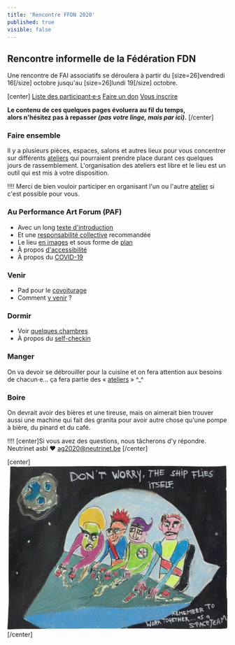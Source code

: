 ```yaml
---
title: 'Rencontre FFDN 2020'
published: true
visible: false
---
```


## Rencontre informelle de la Fédération FDN


Une rencontre de FAI associatifs se déroulera à partir du [size=26]vendredi 16[/size] octobre jusqu'au [size=26]lundi 19[/size] octobre.

[center]
[Liste des participant·e·s](participations?classes=btn,btn-error,btn-lg)
[Faire un don](don?classes=btn,btn-primary,btn-lg)
[Vous inscrire](inscription?classes=btn,btn-error,btn-lg) 

**Le contenu de ces quelques pages évoluera au fil du temps, </br>alors n'hésitez pas à repasser *(pas votre linge, mais par ici)*.**
[/center]

### Faire ensemble

Il y a plusieurs pièces, espaces, salons et autres lieux pour vous concentrer sur différents [ateliers](ateliers) qui pourraient prendre place durant ces quelques jours de rassemblement. L'organisation des ateliers est libre et le lieu est un outil qui est mis à votre disposition.

!!!! Merci de bien vouloir participer en organisant l'un ou l'autre [atelier](ateliers) si c'est possible pour vous.


### Au Performance Art Forum (PAF)

* Avec un long [texte d'introduction](paf/introduction)
* Et une [responsabilité collective](paf/responsabilite) recommandée
* Le lieu [en images](paf/lieu) et sous forme de [plan](paf/plan)
* À propos [d'accessibilité](accessibilite)
* À propos du [COVID-19](covid19)

### Venir

* Pad pour le [covoiturage](https://pads.ffdn.org/p/ag2020-covoiturage-3nc629o?)
* Comment [y venir](paf/venir) ?

### Dormir

* Voir [quelques chambres](paf/lieu/chambres)
* À propos du [self-checkin](paf/self-checkin)

### Manger

On va devoir se débrouiller pour la cuisine et on fera attention aux besoins de chacun·e… ça fera partie des « [ateliers](https://pads.ffdn.org/p/ag2020-activites-yee622v) » ^_^

### Boire

On devrait avoir des bières et une tireuse, mais on aimerait bien trouver aussi une machine qui fait des granita pour avoir autre chose qu'une pompe à bière, du pinard et du café.


!!!! [center]Si vous avez des questions, nous tâcherons d'y répondre.</br>Neutrinet asbl ♥ <a href="mailto:ag2020@neutrinet.be?subject=[AGFFDN2020] Accueil&body=Étant passé par la page d'accueil de l'AG, j'ai l'une ou l'autre question remarque ou commentaire.%0D%0A%0D%0A%0D%0A">ag2020@neutrinet.be</a> [/center]

[center]![](space_ship.png)[/center]
